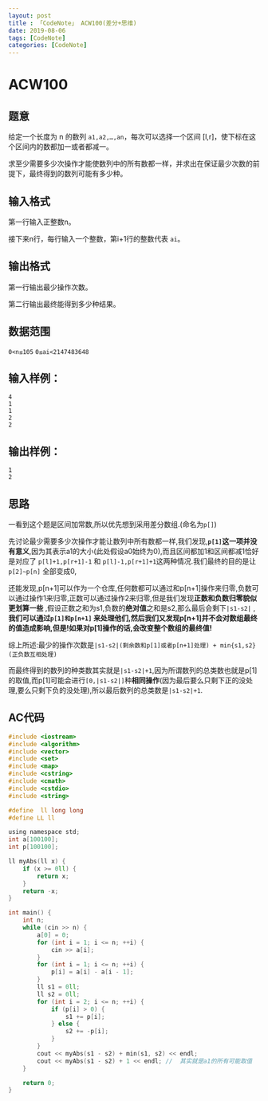 ```yaml
---
layout: post
title : 「CodeNote」 ACW100(差分+思维)
date: 2019-08-06
tags: [CodeNote]
categories: [CodeNote]
---
```

# ACW100

## 题意

给定一个长度为 n 的数列 ```a1,a2,…,an```，每次可以选择一个区间 [l,r]，使下标在这个区间内的数都加一或者都减一。

求至少需要多少次操作才能使数列中的所有数都一样，并求出在保证最少次数的前提下，最终得到的数列可能有多少种。

## 输入格式

第一行输入正整数n。

接下来n行，每行输入一个整数，第i+1行的整数代表 ```ai```。

## 输出格式

第一行输出最少操作次数。

第二行输出最终能得到多少种结果。

## 数据范围

```0<n≤105```
```0≤ai<2147483648```

## 输入样例：

```
4
1
1
2
2
```

## 输出样例：

```
1
2
```

## 思路

一看到这个题是区间加常数,所以优先想到采用差分数组.(命名为```p[]```)

先讨论最少需要多少次操作才能让数列中所有数都一样,我们发现,**```p[1]```这一项并没有意义**,因为其表示a1的大小(此处假设a0始终为0),而且区间都加1和区间都减1恰好是对应了 ```p[l]+1,p[r+1]-1``` 和 ```p[l]-1,p[r+1]+1```这两种情况.我们最终的目的是让```p[2]~p[n]``` 全部变成0,

还能发现,p[n+1]可以作为一个仓库,任何数都可以通过和p[n+1]操作来归零,负数可以通过操作1来归零,正数可以通过操作2来归零,但是我们发现**正数和负数归零貌似更划算一些** ,假设正数之和为s1,负数的**绝对值**之和是s2,那么最后会剩下``|s1-s2|`` ,**我们可以通过```p[1]和p[n+1]``` 来处理他们,然后我们又发现p[n+1]并不会对数组最终的值造成影响,但是!如果对p[1]操作的话,会改变整个数组的最终值!**

综上所述:最少的操作次数是```|s1-s2|(剩余数和p[1]或者p[n+1]处理) + min{s1,s2}(正负数互相处理) ```

而最终得到的数列的种类数其实就是```|s1-s2|+1```,因为所谓数列的总类数也就是p[1]的取值,而p[1]可能会进行```[0,|s1-s2|]```种**相同操作**(因为最后要么只剩下正的没处理,要么只剩下负的没处理),所以最后数列的总类数是```|s1-s2|+1```.

## AC代码

```c
#include <iostream>
#include <algorithm>
#include <vector>
#include <set>
#include <map>
#include <cstring>
#include <cmath>
#include <cstdio>
#include <string>

#define  ll long long
#define LL ll

using namespace std;
int a[100100];
int p[100100];

ll myAbs(ll x) {
    if (x >= 0ll) {
        return x;
    }
    return -x;
}

int main() {
    int n;
    while (cin >> n) {
        a[0] = 0;
        for (int i = 1; i <= n; ++i) {
            cin >> a[i];
        }
        for (int i = 1; i <= n; ++i) {
            p[i] = a[i] - a[i - 1];
        }
        ll s1 = 0ll;
        ll s2 = 0ll;
        for (int i = 2; i <= n; ++i) {
            if (p[i] > 0) {
                s1 += p[i];
            } else {
                s2 += -p[i];
            }
        }
        cout << myAbs(s1 - s2) + min(s1, s2) << endl;
        cout << myAbs(s1 - s2) + 1 << endl; //  其实就是a1的所有可能取值
    }

    return 0;
}
```

